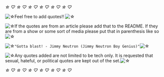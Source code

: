 *☆* *♡* *☆* *♡* *☆* *♡* *☆* *♡* *☆* *♡* *☆* *♡*

![*☆*](https://xaoiui.neocities.org/Limestar.gif)Feel free to add quotes!! ![*☆*](https://xaoiui.neocities.org/Limestar.gif)

![*☆*](https://xaoiui.neocities.org/Limestar.gif)If the quotes are from an article please add that to the README. If they are from a show or some sort of media please put that in parenthesis like so![*☆*](https://xaoiui.neocities.org/Limestar.gif)

![*☆*](https://xaoiui.neocities.org/Limestar.gif)``"Gotta blast! - Jimmy Neutron (Jimmy Neutron Boy Genius)"``![*☆*](https://xaoiui.neocities.org/Limestar.gif)

![*☆*](https://xaoiui.neocities.org/Limestar.gif)Any quotes added are not limited to be tech only. It is requested that sexual, hateful, or political quotes are kept out of the set.![*☆*](https://xaoiui.neocities.org/Limestar.gif)

*☆* *♡* *☆* *♡* *☆* *♡* *☆* *♡* *☆* *♡* *☆* *♡*
